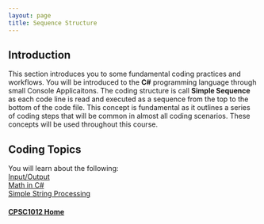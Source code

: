 ```yaml
---
layout: page
title: Sequence Structure
---
```


## Introduction
This section introduces you to some fundamental coding practices and workflows. You will be introduced to the **C#** programming language through small Console Applicaitons. The coding structure is call **Simple Sequence** as each code line is read and executed as a sequence from the top to the bottom of the code file. This concept is fundamental as it outlines a series of coding steps that will be common in almost all coding scenarios. These concepts will be used throughout this course.

## Coding Topics
You will learn about the following:<br>
[Input/Output](input-output.md)<br>
[Math in C#](arithmetic.md)<br>
[Simple String Processing](strings.md)

#### [CPSC1012 Home](../)